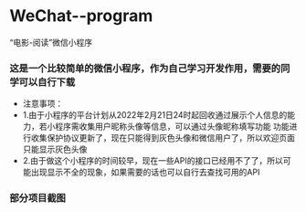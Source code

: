 # WeChat--program
“电影-阅读”微信小程序

### 这是一个比较简单的微信小程序，作为自己学习开发作用，需要的同学可以自行下载

* 注意事项：
* 1.由于小程序的平台计划从2022年2月21日24时起回收通过<open-data>展示个人信息的能力，若小程序需收集用户昵称头像等信息，可以通过头像昵称填写功能
  功能进行收集保护协议更新了，现在只能得到灰色头像和微信用户了，所以欢迎页面只能显示灰色头像
* 2.由于做这个小程序的时间较早，现在一些API的接口已经用不了了，所以可能出现显示不全的现象，如果需要的话也可以自行去查找可用的API
  
  
### 部分项目截图
